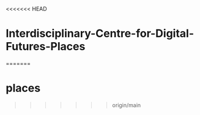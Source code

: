 <<<<<<< HEAD
# Interdisciplinary-Centre-for-Digital-Futures-Places
=======
# places
>>>>>>> origin/main
